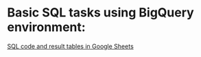 # Basic SQL tasks using BigQuery environment:
[SQL code and result tables in Google Sheets](https://docs.google.com/spreadsheets/d/1vB6KzFG-8AtH0VVx-S2BmQqn8dn4BB0YBDId7XAYVJs/edit?usp=sharing)

